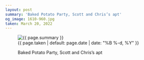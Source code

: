 ```yaml
---
layout: post
summary: 'Baked Potato Party, Scott and Chris’s apt'
og_image: 1610-960.jpg
taken: March 20, 2022
---
```


<figure class="post">
 <img alt="{{ page.summary }}" sizes="(min-width: 700px) 50vw, calc(100vw - 2rem)" src="{{ site.assets_url }}/1610-480.jpg" srcset="{{ site.assets_url }}/1610-240.jpg 240w, {{ site.assets_url }}/1610-480.jpg 480w, {{ site.assets_url }}/1610-720.jpg 720w, {{ site.assets_url }}/1610-960.jpg 960w"/>
 <figcaption>
  <time>
   {{ page.taken | default: page.date | date: "%B %-d, %Y" }}
  </time>
  <p>
   Baked Potato Party, Scott and Chris’s apt
  </p>
 </figcaption>
</figure>
